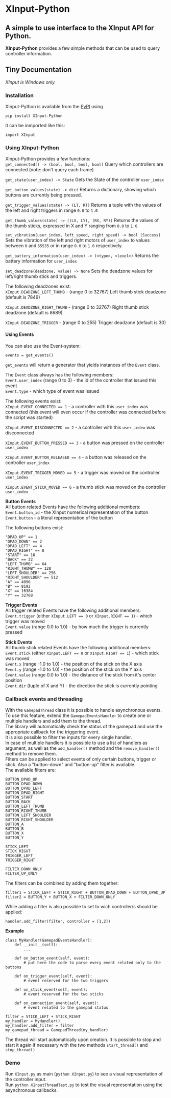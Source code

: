 # XInput\-Python  
## A simple to use interface to the XInput API for Python\.  
**XInput\-Python** provides a few simple methods that can be used to query controller information\.  
  
## Tiny Documentation  
*XInput is Windows only*  
### Installation  
XInput\-Python is available from the [PyPI](https://pypi.org) using  

    pip install XInput-Python
  
It can be inmported like this:  

    import XInput
  
### Using XInput\-Python  
XInput\-Python provides a few functions:  
`get_connected() -> (bool, bool, bool, bool)` Query which controllers are connected (note: don't query each frame)  
  
`get_state(user_index) -> State` Gets the State of the controller `user_index`  
  
`get_button_values(state) -> dict` Returns a dictionary, showing which buttons are currently being pressed\.  
  
`get_trigger_values(state) -> (LT, RT)` Returns a tuple with the values of the left and right triggers in range `0.0` to `1.0`  
  
`get_thumb_values(state) -> ((LX, LY), (RX, RY))` Returns the values of the thumb sticks, expressed in X and Y ranging from `0.0` to `1.0`  
  
`set_vibration(user_index, left_speed, right_speed) -> bool (Success)` Sets the vibration of the left and right motors of `user_index` to values between `0` and `65535` or in range `0.0` to `1.0` respectively\.  
  
`get_battery_information(user_index) -> (<type>, <level>)` Returns the battery information for `user_index`  
  
`set_deadzone(deadzone, value) -> None` Sets the deadzone values for left/right thumb stick and triggers\.  
  
The following deadzones exist:  
`XInput.DEADZONE_LEFT_THUMB` \- (range 0 to 32767) Left thumb stick deadzone (default is 7849)  
  
`XInput.DEADZONE_RIGHT_THUMB` \- (range 0 to 32767) Right thumb stick deadzone (default is 8689)  
  
`XInput.DEADZONE_TRIGGER` \- (range 0 to 255) Trigger deadzone (default is 30)  
  
#### Using Events  
You can also use the Event\-system:  

    events = get_events()
  
  
`get_events` will return a generator that yields instances of the `Event` class\.  
  
The `Event` class always has the following members:  
`Event.user_index` (range 0 to 3) \- the id of the controller that issued this event  
`Event.type` \- which type of event was issued  
  
The following events exist:  
`XInput.EVENT_CONNECTED == 1` \- a controller with this `user_index` was connected (this event will even occur if the controller was connected before the script was started)  
  
`XInput.EVENT_DISCONNECTED == 2` \- a controller with this `user_index` was disconnected  
  
`XInput.EVENT_BUTTON_PRESSED == 3` \- a button was pressed on the controller `user_index`  
  
`XInput.EVENT_BUTTON_RELEASED == 4` \- a button was released on the controller `user_index`  
  
`XInput.EVENT_TRIGGER_MOVED == 5` \- a trigger was moved on the controller `user_index`  
  
`XInput.EVENT_STICK_MOVED == 6` \- a thumb stick was moved on the controller `user_index`  
  
**Button Events**  
All button related Events have the following additional members:  
`Event.button_id` \- the XInput numerical representation of the button  
`Event.button` \- a literal representation of the button  
  
The following buttons exist:  

    "DPAD_UP" == 1
    "DPAD_DOWN" == 2
    "DPAD_LEFT" == 4
    "DPAD_RIGHT" == 8
    "START" == 16
    "BACK" == 32
    "LEFT_THUMB" == 64
    "RIGHT_THUMB" == 128
    "LEFT_SHOULDER" == 256
    "RIGHT_SHOULDER" == 512
    "A" == 4096
    "B" == 8192
    "X" == 16384
    "Y" == 32768
    
  
  
**Trigger Events**  
All trigger related Events have the following additional members:  
`Event.trigger` (either `XInput.LEFT == 0` or `XInput.RIGHT == 1`) \- which trigger was moved  
`Event.value` (range 0\.0 to 1\.0) \- by how much the trigger is currently pressed  
  
**Stick Events**  
All thumb stick related Events have the following additional members:  
`Event.stick` (either `XInput.LEFT == 0` or `XInput.RIGHT == 1`) \- which stick was moved  
`Event.x` (range \-1\.0 to 1\.0) \- the position of the stick on the X axis  
`Event.y` (range \-1\.0 to 1\.0) \- the position of the stick on the Y axis  
`Event.value` (range 0\.0 to 1\.0) \- the distance of the stick from it's center position  
`Event.dir` (tuple of X and Y) \- the direction the stick is currently pointing  
  
### Callback events and threading  
With the `GamepadThread` class it is possible to handle asynchronous events\.  
To use this feature, extend the `GamepadEventsHandler` to create one or multiple handlers and add them to the thread\.  
The library will automatically check the status of the gamepad and use the appropriate callback for the triggering event\.  
It is also possible to filter the inputs for every single handler\.  
In case of multiple handlers it is possible to use a list of handlers as argument, as well as the `add_handler()` method and the `remove_handler()` method to remove them\.  
Filters can be applied to select events of only certain buttons, trigger or stick\. Also a "button\-down" and "button\-up" filter is available\.  
The available filters are:  

    
    BUTTON_DPAD_UP       
    BUTTON_DPAD_DOWN     
    BUTTON_DPAD_LEFT     
    BUTTON_DPAD_RIGHT    
    BUTTON_START         
    BUTTON_BACK          
    BUTTON_LEFT_THUMB    
    BUTTON_RIGHT_THUMB   
    BUTTON_LEFT_SHOULDER 
    BUTTON_RIGHT_SHOULDER
    BUTTON_A             
    BUTTON_B             
    BUTTON_X             
    BUTTON_Y             
    
    STICK_LEFT           
    STICK_RIGHT          
    TRIGGER_LEFT         
    TRIGGER_RIGHT        
    
    FILTER_DOWN_ONLY     
    FILTER_UP_ONLY
    
       
  
The filters can be combined by adding them together:  
  

    filter1 = STICK_LEFT + STICK_RIGHT + BUTTON_DPAD_DOWN + BUTTON_DPAD_UP
    filter2 = BUTTON_Y + BUTTON_X + FILTER_DOWN_ONLY
  
  
While adding a filter is also possible to set to wich controller/s should be applied:  
  
`handler.add_filter(filter, controller = [1,2])`  
  
**Example**  

    class MyHandler(GamepadEventsHandler):
        def __init__(self):
            ...
        
        def on_button_event(self, event):
            # put here the code to parse every event related only to the buttons
        
        def on_trigger_event(self, event):
            # event reserved for the two triggers
        
        def on_stick_event(self, event):
            # event reserved for the two sticks
        
        def on_connection_event(self, event):
            # event related to the gamepad status
        
    filter = STICK_LEFT + STICK_RIGHT
    my_handler = MyHandler()
    my_handler.add_filter = filter
    my_gamepad_thread = GamepadThread(my_handler)
  
  
The thread will start automatically upon creation\. It is possible to stop and start it again if necessary with the two methods `start_thread()` and `stop_thread()`  
  
### Demo  
Run `XInput.py` as main (`python XInput.py`) to see a visual representation of the controller input\.  
Run `python XInputThreadTest.py` to test the visual representation using the asynchronous callbacks\.
